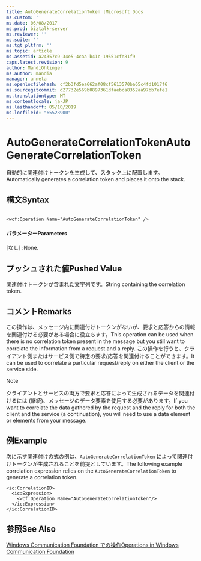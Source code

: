 ```yaml
---
title: AutoGenerateCorrelationToken |Microsoft Docs
ms.custom: ''
ms.date: 06/08/2017
ms.prod: biztalk-server
ms.reviewer: ''
ms.suite: ''
ms.tgt_pltfrm: ''
ms.topic: article
ms.assetid: a24357c9-34e5-4caa-b41c-19551cfe81f9
caps.latest.revision: 9
author: MandiOhlinger
ms.author: mandia
manager: anneta
ms.openlocfilehash: cf2b3fd5ea662af08cf5613570ba65c4fd1017f6
ms.sourcegitcommit: d27732e569b0897361dfaebca8352aa97bb7efe1
ms.translationtype: MT
ms.contentlocale: ja-JP
ms.lasthandoff: 05/10/2019
ms.locfileid: "65528900"
---
```

# <a name="autogeneratecorrelationtoken"></a><span data-ttu-id="09b78-102">AutoGenerateCorrelationToken</span><span class="sxs-lookup"><span data-stu-id="09b78-102">AutoGenerateCorrelationToken</span></span>
<span data-ttu-id="09b78-103">自動的に関連付けトークンを生成して、スタック上に配置します。</span><span class="sxs-lookup"><span data-stu-id="09b78-103">Automatically generates a correlation token and places it onto the stack.</span></span>  
  
## <a name="syntax"></a><span data-ttu-id="09b78-104">構文</span><span class="sxs-lookup"><span data-stu-id="09b78-104">Syntax</span></span>  
  
```  
  
<wcf:Operation Name="AutoGenerateCorrelationToken" />  
```  
  
#### <a name="parameters"></a><span data-ttu-id="09b78-105">パラメーター</span><span class="sxs-lookup"><span data-stu-id="09b78-105">Parameters</span></span>  
 <span data-ttu-id="09b78-106">[なし] :</span><span class="sxs-lookup"><span data-stu-id="09b78-106">None.</span></span>  
  
## <a name="pushed-value"></a><span data-ttu-id="09b78-107">プッシュされた値</span><span class="sxs-lookup"><span data-stu-id="09b78-107">Pushed Value</span></span>  
 <span data-ttu-id="09b78-108">関連付けトークンが含まれた文字列です。</span><span class="sxs-lookup"><span data-stu-id="09b78-108">String containing the correlation token.</span></span>  
  
## <a name="remarks"></a><span data-ttu-id="09b78-109">コメント</span><span class="sxs-lookup"><span data-stu-id="09b78-109">Remarks</span></span>  
 <span data-ttu-id="09b78-110">この操作は、メッセージ内に関連付けトークンがないが、要求と応答からの情報を関連付ける必要がある場合に役立ちます。</span><span class="sxs-lookup"><span data-stu-id="09b78-110">This operation can be used when there is no correlation token present in the message but you still want to correlate the information from a request and a reply.</span></span> <span data-ttu-id="09b78-111">この操作を行うと、クライアント側またはサービス側で特定の要求/応答を関連付けることができます。</span><span class="sxs-lookup"><span data-stu-id="09b78-111">It can be used to correlate a particular request/reply on either the client or the service side.</span></span>  
  
> [!NOTE]
>  <span data-ttu-id="09b78-112">クライアントとサービスの両方で要求と応答によって生成されるデータを関連付けるには (継続)、メッセージのデータ要素を使用する必要があります。</span><span class="sxs-lookup"><span data-stu-id="09b78-112">If you want to correlate the data gathered by the request and the reply for both the client and the service (a continuation), you will need to use a data element or elements from your message.</span></span>  
  
## <a name="example"></a><span data-ttu-id="09b78-113">例</span><span class="sxs-lookup"><span data-stu-id="09b78-113">Example</span></span>  
 <span data-ttu-id="09b78-114">次に示す関連付けの式の例は、`AutoGenerateCorrelationToken` によって関連付けトークンが生成されることを前提としています。</span><span class="sxs-lookup"><span data-stu-id="09b78-114">The following example correlation expression relies on the `AutoGenerateCorrelationToken` to generate a correlation token.</span></span>  
  
```  
<ic:CorrelationID>  
  <ic:Expression>            
    <wcf:Operation Name="AutoGenerateCorrelationToken"/>  
  </ic:Expression>  
</ic:CorrelationID>  
```  
  
## <a name="see-also"></a><span data-ttu-id="09b78-115">参照</span><span class="sxs-lookup"><span data-stu-id="09b78-115">See Also</span></span>  
 [<span data-ttu-id="09b78-116">Windows Communication Foundation での操作</span><span class="sxs-lookup"><span data-stu-id="09b78-116">Operations in Windows Communication Foundation</span></span>](../core/operations-in-windows-communication-foundation.md)